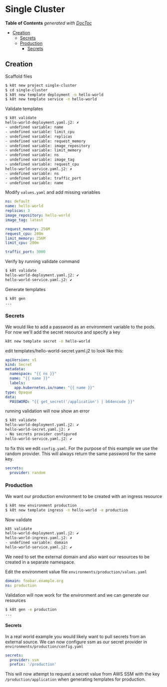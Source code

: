 # Single Cluster

<!-- START doctoc generated TOC please keep comment here to allow auto update -->
<!-- DON'T EDIT THIS SECTION, INSTEAD RE-RUN doctoc TO UPDATE -->
**Table of Contents**  *generated with [DocToc](https://github.com/thlorenz/doctoc)*

- [Creation](#creation)
  - [Secrets](#secrets)
  - [Production](#production)
    - [Secrets](#secrets-1)

<!-- END doctoc generated TOC please keep comment here to allow auto update -->

## Creation

Scaffold files

```bash
$ k8t new project single-cluster
$ cd single-cluster
$ k8t new template deployment -n hello-world
$ k8t new template service -n hello-world
```

Validate templates

```bash
$ k8t validate
hello-world-deployment.yaml.j2: ✗
- undefined variable: name
- undefined variable: limit_cpu
- undefined variable: replicas
- undefined variable: request_memory
- undefined variable: image_repository
- undefined variable: limit_memory
- undefined variable: ns
- undefined variable: image_tag
- undefined variable: request_cpu
hello-world-service.yaml.j2: ✗
- undefined variable: ns
- undefined variable: traffic_port
- undefined variable: name
```

Modify `values.yaml` and add missing variables

```yaml
ns: default
name: hello-world
replicas: 3
image_repository: hello-world
image_tag: latest

request_memory: 256M
request_cpu: 200m
limit_memory: 256M
limit_cpu: 200m

traffic_port: 3000
```

Verify by running validate command

```bash
$ k8t validate
hello-world-deployment.yaml.j2: ✔
hello-world-service.yaml.j2: ✔
```

Generate templates

```bash
$ k8t gen
...
```

### Secrets

We would like to add a password as an environment variable to the pods. For now we'll add the secret resource and specify a key

```bash
k8t new template secret -n hello-world
```

edit templates/hello-world-secret.yaml.j2 to look like this:

```yaml
apiVersion: v1
kind: Secret
metadata:
  namespace: "{{ ns }}"
  name: "{{ name }}"
  labels:
    app.kubernetes.io/name: "{{ name }}"
type: Opaque
data:
  PASSWORD: "{{ get_secret('/application') | b64encode }}"
```

running validation will now show an error

```bash
$ k8t validate
hello-world-deployment.yaml.j2: ✔
hello-world-secret.yaml.j2: ✗
- No secrets provider configured
hello-world-service.yaml.j2: ✔
```

to fix this we edit `config.yaml`. For the purpose of this example we use the random provider. This will always return
the same password for the same key.

```yaml
secrets:
  provider: random
```

### Production

We want our production environment to be created with an ingress resource

```bash
$ k8t new environment production
$ k8t new template ingress -n hello-world -e production
```

Now validate

```bash
k8t validate
hello-world-deployment.yaml.j2: ✔
hello-world-ingress.yaml.j2: ✗
- undefined variable: domain
hello-world-service.yaml.j2: ✔
```

We need to set the external domain and also want our resources to be created in a separate namespace.

Edit the environment value file `environments/production/values.yaml`

```yaml
domain: foobar.example.org
ns: production
```

Validation will now work for the environment and we can generate our resources

```bash
$ k8t gen -e production
...
```

#### Secrets

In a real world example you would likely want to pull secrets from an external source. We can now configure ssm as our
secret provider in `environments/production/config.yaml`

```yaml
secrets:
  provider: ssm
  prefix: '/production'
```

This will now attempt to request a secret value from AWS SSM with the key `/production/application` when generating
templates for production.
